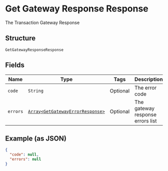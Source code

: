 
# Get Gateway Response Response

The Transaction Gateway Response

## Structure

`GetGatewayResponseResponse`

## Fields

| Name | Type | Tags | Description |
|  --- | --- | --- | --- |
| `code` | `String` | Optional | The error code |
| `errors` | [`Array<GetGatewayErrorResponse>`](../../doc/models/get-gateway-error-response.md) | Optional | The gateway response errors list |

## Example (as JSON)

```json
{
  "code": null,
  "errors": null
}
```

